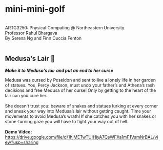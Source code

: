 # mini-mini-golf
<br>ARTG3250: Physical Computing @ Northeastern University
<br>Professor Rahul Bhargava
<br>By Serena Ng and Finn Cuccia Fenton
<br>
<br><h2>Medusa's Lair 🐍</h2>
<strong><i>Make it to Medusa's lair and put an end to her curse</i></strong>

Medusa was cursed by Poseidon and sent to live a lonely life in her garden of statues. You, Percy Jackson, must undo your father’s and Athena’s rash decisions and free Medusa of her curse! Only by getting to the heart of the lair can you cure her.
<br><br>
She doesn't trust you: beware of snakes and statues lurking at every corner and sneak your way into Medusa’s lair without getting caught. Time your movements to avoid Medusa’s wrath! If she catches you with her snakes or stone-turning gaze you will have to fight your way out of hell.
<br><br>
<strong>Demo Video: </strong>https://drive.google.com/file/d/1hjMETwTUIHiyA7QsWFXa1mF1VsmNrBAL/view?usp=sharing

